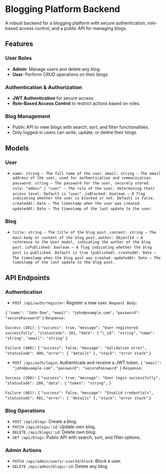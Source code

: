 # Blogging Platform Backend

A robust backend for a blogging platform with secure authentication, role-based access control, and a public API for managing blogs.

## Features

### User Roles

- **Admin**: Manage users and delete any blog.
- **User**: Perform CRUD operations on their blogs.

### Authentication & Authorization

- **JWT Authentication** for secure access.
- **Role-Based Access Control** to restrict actions based on roles.

### Blog Management

- Public API to view blogs with search, sort, and filter functionalities.
- Only logged-in users can write, update, or delete their blogs.

## Models

### User

- `name: string – The full name of the user.`
  `email: string – The email address of the user, used for authentication and communication.`
  `password: string – The password for the user, securely stored.`
  `role: "admin" | "user" – The role of the user, determining their access level. Default is "user".`
  `isBlocked: boolean – A flag indicating whether the user is blocked or not. Default is false.`
  `createdAt: Date – The timestamp when the user was created.`
  `updatedAt: Date – The timestamp of the last update to the user.`

### Blog

- `title: string – The title of the blog post.`
  `content: string – The main body or content of the blog post.`
  `author: ObjectId – A reference to the User model, indicating the author of the blog post.`
  `isPublished: boolean – A flag indicating whether the blog post is published. Default is true (published).`
  `createdAt: Date – The timestamp when the blog post was created.`
  `updatedAt: Date – The timestamp of the last update to the blog post.`

## API Endpoints

### Authentication

- `POST /api/auth/register`: Register a new user.
  `Request Body:`

`{`
`"name": "John Doe",`
`"email": "john@example.com",`
`"password": "securePassword"`
`}`
`Response:`

`Success (201):`
`{`
`"success": true,`
`"message": "User registered successfully",`
`"statusCode": 201,`
`"data": {`
`"\_id": "string",`
`"name": "string",`
`"email": "string"`
`}`

`Failure (400):`
`{`
`"success": false,`
`"message": "Validation error",`
`"statusCode": 400,`
`"error": { "details" },`
`"stack": "error stack"`
`}`

- `POST /api/auth/login`: Authenticate and receive a JWT token.
  `{`
  `"email": "john@example.com",`
  `"password": "securePassword"`
  `}`
  `Response:`

`Success (200):`
`{`
`"success": true,`
`"message": "User login successfully",`
`"statusCode": 200,`
`"data": {`
`"token": "string",`
`}`

`Failure (401):`
`{`
`"success": false,`
`"message": "Invalid credentials",`
`"statusCode": 401,`
`"error": { "details" },`
`"stack": "error stack"`
`}`

### Blog Operations

- `POST /api/blogs`: Create a blog.
- `PATCH /api/blogs/:id`: Update own blog.
- `DELETE /api/blogs/:id`: Delete own blog.
- `GET /api/blogs`: Public API with search, sort, and filter options.

### Admin Actions

- `PATCH /api/admin/users/:userId/block`: Block a user.
- `DELETE /api/admin/blogs/:id`: Delete any blog.
